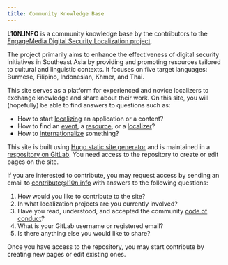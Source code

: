 ```yaml
---
title: Community Knowledge Base
---
```


**L10N.INFO** is a community knowledge base by the contributors to the [EngageMedia Digital Security Localization project](https://engagemedia.org/projects/localization/).

The project primarily aims to enhance the effectiveness of digital security initiatives in Southeast Asia by providing and promoting resources tailored to cultural and linguistic contexts. It focuses on five target languages: Burmese, Filipino, Indonesian, Khmer, and Thai.

This site serves as a platform for experienced and novice localizers to exchange knowledge and share about their work. On this site, you will (hopefully) be able to find answers to questions such as:

- How to start [localizing](/localization/) an application or a content?
- How to find an [event](/events/), a [resource](/resources/), or a [localizer](/localizers/)?
- How to [internationalize](/internationalization/) something?

This site is built using [Hugo static site generator](https://gohugo.io/) and is maintained in a [respository on GitLab](https://gitlab.com/eml10n/l10ninfo). You need access to the repository to create or edit pages on the site.

If you are interested to contribute, you may request access by sending an email to [contribute@l10n.info](mailto:contribute@l10n.info) with answers to the following questions:

1. How would you like to contribute to the site?
2. In what localization projects are you currently involved?
3. Have you read, understood, and accepted the community [code of conduct](conduct)?
4. What is your GitLab username or registered email?
5. Is there anything else you would like to share?

Once you have access to the repository, you may start contribute by creating new pages or edit existing ones.
